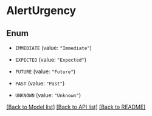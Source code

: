 # AlertUrgency

## Enum


* `IMMEDIATE` (value: `"Immediate"`)

* `EXPECTED` (value: `"Expected"`)

* `FUTURE` (value: `"Future"`)

* `PAST` (value: `"Past"`)

* `UNKNOWN` (value: `"Unknown"`)


[[Back to Model list]](../README.md#documentation-for-models) [[Back to API list]](../README.md#documentation-for-api-endpoints) [[Back to README]](../README.md)


